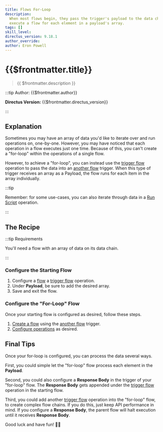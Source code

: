 ```yaml
---
title: Flows For-Loop
description:
  When most flows begin, they pass the trigger's payload to the data chain and execute once. This recipe explains how to
  execute a flow for each element in a payload's array.
tags: []
skill_level:
directus_version: 9.18.1
author_override:
author: Eron Powell
---
```


# {{$frontmatter.title}}

> {{ $frontmatter.description }}

:::tip Author: {{$frontmatter.author}}

<!-- **Skill Level:** {{$frontmatter.skill_level}}\ -->

**Directus Version:** {{$frontmatter.directus_version}}

<!-- **Tags:** {{$frontmatter.tags.join(", ")}} -->

:::

## Explanation

<!--
See the VitePress docs to learn about its markdown options:
https://vitepress.vuejs.org/guide/markdown
-->

Sometimes you may have an array of data you'd like to iterate over and run operations on, one-by-one. However, you may
have noticed that each operation in a flow executes just one time. Because of this, you can't create a "for-loop" within
the operations of a single flow.

However, to achieve a "for-loop", you can instead use the
[trigger flow](/configuration/flows/operations.md#trigger-flow) operation to pass the data into an
[another flow](/configuration/flows/triggers.md#another-flow) trigger. When this type of trigger receives an array as a
Payload, the flow runs for each item in the array individually.

:::tip

Remember: for some use-cases, you can also iterate through data in a
[Run Script](/configuration/flows/operations.md#run-script) operation.

:::

## The Recipe

:::tip Requirements

You'll need a flow with an array of data on its data chain.

:::

<!--
<video autoplay playsinline muted loop controls>
	<source src="" type="video/mp4" />
</video>

VIDEO IS OPTIONAL: delete if not needed
-->

### Configure the Starting Flow

1. Configure a [flow](/configuration/flows.md#configure-a-flow) a
   [trigger flow](/configuration/flows/operations.md#trigger-flow) operation.
2. Under **Payload**, be sure to add the desired array.
3. Save and exit the flow.

### Configure the "For-Loop" Flow

Once your starting flow is configured as desired, follow these steps.

1. [Create a flow](/configuration/flows.md#create-a-flow) using the
   [another flow](/configuration/flows/triggers.md#another-flow) trigger.
2. [Configure operations](/configuration/flows.md#configure-an-operation) as desired.

## Final Tips

Once your for-loop is configured, you can process the data several ways.

First, you could simple let the "for-loop" flow process each element in the **Payload**.

Second, you could also configure a **Response Body** in the trigger of your "for-loop" flow. The **Response Body** gets
appended under the [trigger flow](/configuration/flows/operations.md#trigger-flow) operation in the starting flow.

Third, you could add another [trigger flow](/configuration/flows/operations.md#trigger-flow) operation into the
"for-loop" flow, to create complex flow chains. If you do this, just keep API performance in mind. If you configure a
**Response Body**, the parent flow will halt execution until it receives **Response Body**.

Good luck and have fun! :cook:
